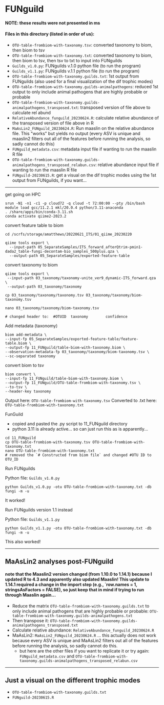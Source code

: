# FUNguild

#### NOTE: these results were not presented in ms

#### Files in this directory (listed in order of us):
- `OTU-table-frombiom-with-taxonomy.tsv`: converted taxonomy to biom, then biom to tsv 
- `OTU-table-frombiom-with-taxonomy.txt`: converted taxonomy to biom, then biom to tsv, then tsv to txt to input into FUNguilds
- `Guilds_v1.0.py`: FUNguilds v.1.0 python file (to run the program)
- `Guilds_v1.1.py`: FUNguilds v.1.1 python file (to run the program)
- `OTU-table-frombiom-with-taxonomy.guilds.txt`: 1st output from FUNguilds (also used for a final visualization of the dif trophic modes)
- `OTU-table-frombiom-with-taxonomy.guilds-animalpathogens`: reduced 1st output to only include animal pathogens that are highly probable or probable
- `OTU-table-frombiom-with-taxonomy.guilds-animalpathogens_transposed.txt`: transposed version of file above to calculate rel abund
- `RelativeAbundance_funguild_20230624.R`: calculate relative abundance of the transposed version of file above in R
- `MaAsLin2_FUNguild_20230624.R`: Run maaslin on the relative abundance file.  This "works" but yields no output (every ASV is unique and maaslin2 filters out all of the features before running the analysis, so sadly cannot do this)
- `FUNguild_metadata.csv`: metadata input file if wanting to run the maaslin R file
- `OTU-table-frombiom-with-taxonomy.guilds-animalpathogens_transposed_relabun.csv`: relative abundance input file if wanting to run the maaslin R file
- `FUNguild-20230615.R`: get a visual on the dif trophic modes using the 1st output from FUNguilds, if you want...


---



get going on HPC

```
srun -N1 -n1 -c1 -p cloud72 -q cloud -t 72:00:00 --pty /bin/bash 
module load gcc/11.2.1 mkl/20.0.4 python/3.11-anaconda
. /share/apps/bin/conda-3.11.sh
conda activate qiime2-2023.2
```

convert feature table to biom
```
cd /scrfs/storage/amatthews/20220621_ITS/01_qiime_20230220

qiime tools export \
  --input-path 05_SeparateSamples/ITS_forward_afterQtrim-pmin1-dada2_table-fungi-decontam-bio_samples_500plus.qza \
  --output-path 05_SeparateSamples/exported-feature-table
```

convert taxonomy to biom 
```
qiime tools export \
 --input-path 03_taxonomy/taxonomy-unite_ver9_dynamic-ITS_forward.qza \
 --output-path 03_taxonomy/taxonomy

cp 03_taxonomy/taxonomy/taxonomy.tsv 03_taxonomy/taxonomy/biom-taxonomy.tsv

nano 03_taxonomy/taxonomy/biom-taxonomy.tsv

# changed header to:  #OTUID  taxonomy        confidence
```

Add metadata (taxonomy)
```
biom add-metadata \
--input-fp 05_SeparateSamples/exported-feature-table/feature-table.biom \
--output-fp 11_FUNguild/table-biom-with-taxonomy.biom \
--observation-metadata-fp 03_taxonomy/taxonomy/biom-taxonomy.tsv \
--sc-separated taxonomy
```

convert biom to tsv
```
biom convert \
--input-fp 11_FUNguild/table-biom-with-taxonomy.biom \
--output-fp 11_FUNguild/OTU-table-frombiom-with-taxonomy.tsv \
--to-tsv \
--header-key taxonomy
```

Output here: `OTU-table-frombiom-with-taxonomy.tsv`
Converted to .txt here: `OTU-table-frombiom-with-taxonomy.txt`

FunGuild
- copied and pasted the .py script to 11_FUNguild directory
- python 3.11 is already active... so can just run this as is apparently...

```
cd 11_FUNguild
cp OTU-table-frombiom-with-taxonomy.tsv OTU-table-frombiom-with-taxonomy.txt
nano OTU-table-frombiom-with-taxonomy.txt
# removed the `# Constructed from biom file` and changed #OTU ID to OTU_ID
```

Run FUNguilds

Python file: `Guilds_v1.0.py`


```
python Guilds_v1.0.py -otu OTU-table-frombiom-with-taxonomy.txt -db fungi -m -u
```

It worked!



Run FUNguilds version 1.1 instead

Python file: `Guilds_v1.1.py`

```
python Guilds_v1.1.py -otu OTU-table-frombiom-with-taxonomy.txt -db fungi -m -u
```


This also worked!




---
## MaAsLin2 analyses post-FUNguild
#### note that the Maaslin2 version changed (from 1.10.0 to 1.14.1) because I updated R to 4.3 and apparently also updated Maaslin! This update to 1.14.1 required a change in the import step (e.g., `row.names = 1, stringsAsFactors = FALSE), so just keep that in mind if trying to run through Maaslin again...


- Reduce the matrix `OTU-table-frombiom-with-taxonomy.guilds.txt` to only include animal pathogens that are highly probable or probable: `OTU-table-frombiom-with-taxonomy.guilds-animalpathogens.txt` 
- Then transpose it: `OTU-table-frombiom-with-taxonomy.guilds-animalpathogens_transposed.txt` 
- Calculate relative abundance: `RelativeAbundance_funguild_20230624.R`
- MaAsLin2: `MaAsLin2_FUNguild_20230624.R` ... this actually does not work because every ASV is unique and MaAsLin2 filters out all of the features before running the analysis, so sadly cannot do this.
  - but here are the other files if you want to replicate it or try again: `FUNguild_metadata.csv` and `OTU-table-frombiom-with-taxonomy.guilds-animalpathogens_transposed_relabun.csv`
 
  
---

## Just a visual on the different trophic modes
- `OTU-table-frombiom-with-taxonomy.guilds.txt`
- `FUNguild-20230615.R`

